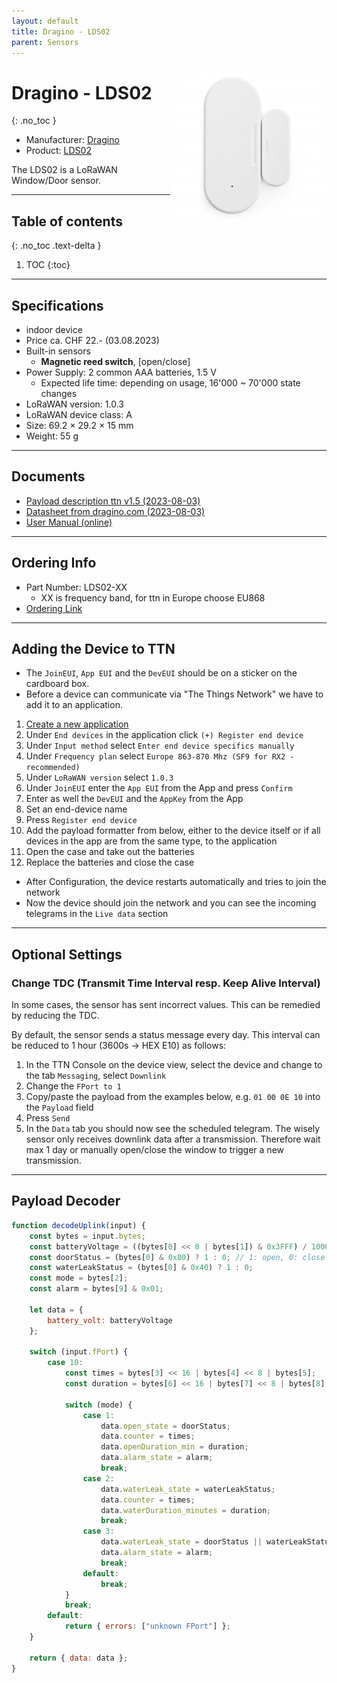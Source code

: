 ```yaml
---
layout: default
title: Dragino - LDS02
parent: Sensors
---
```


<img src="https://github.com/hslu-ige-laes/lora-devices-ttn/raw/master/docs/sensors/dragino-lds02_01.jpg" width="250" align="right">

# Dragino - LDS02
{: .no_toc }

- Manufacturer: <a href="https://www.dragino.com/" target="_blank">Dragino</a>
- Product: <a href="https://www.dragino.com/products/lorawan-nb-iot-door-sensor-water-leak/item/181-lds02.html" target="_blank">LDS02</a>

The LDS02 is a LoRaWAN Window/Door sensor.

---

## Table of contents
{: .no_toc .text-delta }

1. TOC
{:toc}

---

## Specifications
- indoor device
- Price ca. CHF 22.- (03.08.2023)
- Built-in sensors
  - <b>Magnetic reed switch</b>, [open/close]
- Power Supply: 2 common AAA batteries, 1.5 V
  - Expected life time: depending on usage, 16'000 ~ 70'000 state changes
- LoRaWAN version: 1.0.3
- LoRaWAN device class: A
- Size: 69.2 × 29.2 × 15 mm
- Weight: 55 g

---
## Documents
- [Payload description ttn v1.5 (2023-08-03)](https://github.com/hslu-ige-laes/lora-devices-ttn/raw/master/docs/sensors/dragino-lds02_04.txt)
- [Datasheet from dragino.com (2023-08-03)](https://github.com/hslu-ige-laes/lora-devices-ttn/raw/master/docs/sensors/dragino-lds02_02.pdf)
- <a href="http://wiki.dragino.com/xwiki/bin/view/Main/User%20Manual%20for%20LoRaWAN%20End%20Nodes/LDS02%20-%20LoRaWAN%20Door%20Sensor%20User%20Manual/" target="_blank">User Manual (online)</a>

---

## Ordering Info
- Part Number: LDS02-XX
  - XX is frequency band, for ttn in Europe choose EU868
- [Ordering Link](https://www.bastelgarage.ch/lds02-lorawan-door-fenster-sensor-node-868mhz)

---

## Adding the Device to TTN
- The `JoinEUI`, `App EUI` and the `DevEUI` should be on a sticker on the cardboard box.
- Before a device can communicate via "The Things Network" we have to add it to an application.<br>

1. [Create a new application](https://hslu-ige-laes.github.io/lora-devices-ttn/docs/getting_started#create-a-new-application)
2. Under `End devices` in the application click `(+) Register end device`
3. Under `Input method` select `Enter end device specifics manually`
4. Under `Frequency plan` select `Europe 863-870 Mhz (SF9 for RX2 - recommended)`
5. Under `LoRaWAN version` select `1.0.3`
5. Under `JoinEUI` enter the `App EUI` from the App and press `Confirm`
6. Enter as well the `DevEUI` and the `AppKey` from the App
7. Set an end-device name
8. Press `Register end device`
9. Add the payload formatter from below, either to the device itself or if all devices in the app are from the same type, to the application
10. Open the case and take out the batteries
11. Replace the batteries and close the case

- After Configuration, the device restarts automatically and tries to join the network
- Now the device should join the network and you can see the incoming telegrams in the `Live data` section

---

## Optional Settings

### Change TDC (Transmit Time Interval resp. Keep Alive Interval)
In some cases, the sensor has sent incorrect values. This can be remedied by reducing the TDC.

By default, the sensor sends a status message every day. This interval can be reduced to 1 hour (3600s -> HEX E10) as follows:

1. In the TTN Console on the device view, select the device and change to the tab `Messaging`, select `Downlink`
2. Change the `FPort to 1`
3. Copy/paste the payload from the examples below, e.g. `01 00 0E 10` into the `Payload` field
4. Press `Send`
5. In the `Data` tab you should now see the scheduled telegram. The wisely sensor only receives downlink data after a transmission. Therefore wait max 1 day or manually open/close the window to trigger a new transmission.

---

## Payload Decoder

```javascript
function decodeUplink(input) {
    const bytes = input.bytes;
    const batteryVoltage = ((bytes[0] << 8 | bytes[1]) & 0x3FFF) / 1000;
    const doorStatus = (bytes[0] & 0x80) ? 1 : 0; // 1: open, 0: close
    const waterLeakStatus = (bytes[0] & 0x40) ? 1 : 0;
    const mode = bytes[2];
    const alarm = bytes[9] & 0x01;
  
    let data = {
        battery_volt: batteryVoltage
    };

    switch (input.fPort) {
        case 10:
            const times = bytes[3] << 16 | bytes[4] << 8 | bytes[5];
            const duration = bytes[6] << 16 | bytes[7] << 8 | bytes[8]; // units: min

            switch (mode) {
                case 1: 
                    data.open_state = doorStatus;
                    data.counter = times;
                    data.openDuration_min = duration;
                    data.alarm_state = alarm;
                    break;
                case 2: 
                    data.waterLeak_state = waterLeakStatus;
                    data.counter = times;
                    data.waterDuration_minutes = duration;
                    break;
                case 3: 
                    data.waterLeak_state = doorStatus || waterLeakStatus;
                    data.alarm_state = alarm;
                    break;
                default:
                    break;
            }
            break;
        default:
            return { errors: ["unknown FPort"] };
    }

    return { data: data };
}
```